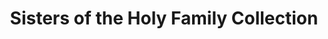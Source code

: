 ---
layout: repo
title: "Sisters of the Holy Family Collection"
id: 25025
permalink: repos/25025/
---